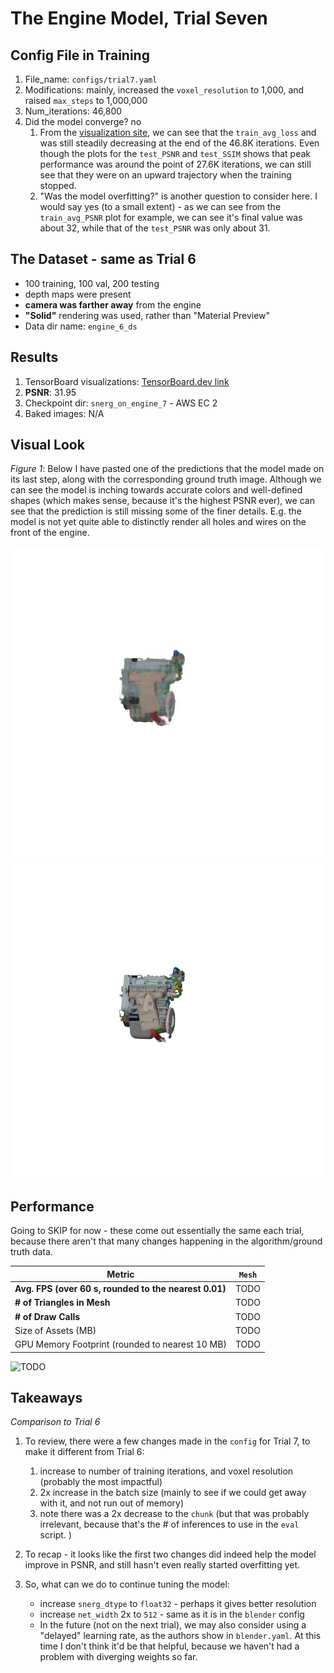 # The Engine Model, Trial Seven

## Config File in Training
1. File_name: `configs/trial7.yaml`
2. Modifications: mainly, increased the `voxel_resolution` to 1,000, and raised `max_steps` to 1,000,000
3. Num_iterations: 46,800
4. Did the model converge? no
    1. From the [visualization site](https://tensorboard.dev/experiment/Xvd1EzikRpeG5Ek8ydCbUA/), we can see that the `train_avg_loss` and was still steadily decreasing at the end of the 46.8K iterations. Even though the plots for the `test_PSNR` and `test_SSIM` shows that peak performance was around the point of 27.6K iterations, we can still see that they were on an upward trajectory when the training stopped.
    2. "Was the model overfitting?" is another question to consider here. I would say yes (to a small extent) - as we can see from the `train_avg_PSNR` plot for example, we can see it's final value was about 32, while that of the `test_PSNR` was only about 31.

## The Dataset - same as Trial 6
- 100 training, 100 val, 200 testing
- depth maps were present 
- **camera was farther away** from the engine
- **"Solid"** rendering was used, rather than "Material Preview"
- Data dir name: `engine_6_ds`

## Results
1. TensorBoard visualizations: [TensorBoard.dev link](https://tensorboard.dev/experiment/Xvd1EzikRpeG5Ek8ydCbUA/)
2. **PSNR**: 31.95
3. Checkpoint dir: `snerg_on_engine_7` - AWS EC 2
4. Baked images: N/A

## Visual Look

*Figure 1*: Below I have pasted one of the predictions that the model made on its last step, along with the corresponding ground truth image. Although we can see the model is inching towards accurate colors and well-defined shapes (which makes sense, because it's the highest PSNR ever), we can see that the prediction is still missing some of the finer details. E.g. the model is not yet quite able to distinctly render all holes and wires on the front of the engine.

![Trial 7 prediction image, for the front of the car](trial7_front.png)
![Trial 7 - test dataset image, for the front of the car](trial7_front_truth.png)

## Performance 
Going to SKIP for now - these come out essentially the same each trial, because there aren't that many changes happening in the algorithm/ground truth data. 

| Metric               |  `Mesh` |
|----------------------|--------|
| **Avg. FPS (over 60 s, rounded to the nearest 0.01)**| TODO  |
| **# of Triangles in Mesh** | TODO |
| **# of Draw Calls** | TODO |
| Size of Assets (MB)     | TODO   |
| GPU Memory Footprint (rounded to nearest 10 MB) |   TODO    |

![TODO](TODO.png)

## Takeaways

*Comparison to Trial 6*

1. To review, there were a few changes made in the `config` for Trial 7, to make it different from Trial 6:
    1. increase to number of training iterations, and voxel resolution (probably the most impactful)
    2. 2x increase in the batch size (mainly to see if we could get away with it, and not run out of memory)
    3. note there was a 2x decrease to the `chunk` (but that was probably irrelevant, because that's the # of inferences to use in the `eval` script. )

2. To recap - it looks like the first two changes did indeed help the model improve in PSNR, and still hasn't even really started overfitting yet. 

3. So, what can we do to continue tuning the model:
    - increase `snerg_dtype` to `float32` - perhaps it gives better resolution
    - increase `net_width` 2x to `512` - same as it is in the `blender` config
    - In the future (not on the next trial), we may also consider using a "delayed" learning rate, as the authors show in `blender.yaml`. At this time I don't think it'd be that helpful, because we haven't had a problem with diverging weights so far.